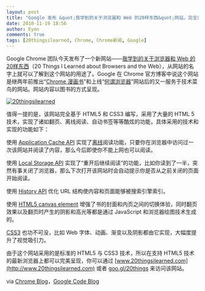 ```yaml
---
layout: post
title: "Google 发布 &quot;我学到的关于浏览器和 Web 的20样东西&quot;网站，完全采用 HTML 5 技术"
date: 2010-11-19 18:56
author: Eyon
comments: true
tags: [20thingsilearned, Chrome, Chrome新闻, Google]
---
```

Google Chrome 团队今天发布了一个新网站——[我学到的关于浏览器和 Web 的20样东西](http://www.20thingsilearned.com/)（20 Things I Learned about Browsers and the Web），从网站的名字上就可以了解到这个网站的用途了。Google 在 Chrome 官方博客中说这个网站是继两年前推出“[Chrome 漫画书](http://tech.sina.com.cn/i/2008-09-02/21522430443.shtml)”和上线“[何谓浏览器](http://www.whatbrowser.org/zh-cn/)”网站后的又一服务于技术菜鸟的网站。网站内容以图书的方式呈现。

<a href="http://img.chromi.org/2010/11/20thingsilearned.png">![](http://img.chromi.org/2010/11/20thingsilearned.png "20thingsilearned")</a>

值得一提的是，该网站完全基于 HTML5 和 CSS3 编写，采用了大量的 HTML 5技术，实现了诸如翻页、离线阅读、自动书签等等酷炫的功能，具体采用的技术和实现的功能如下：

使用 [Application Cache API](http://dev.w3.org/html5/spec/Overview.html#appcache) 实现了[离线](http://www.html5rocks.com/features/offline)阅读功能，只要你在浏览器中访问过一次该网站并阅读了内容，那么今后即使你不能上网也可以阅读。

使用 [Local Storage API](http://dev.w3.org/html5/webstorage/) 实现了“重开后继续阅读”的功能，比如你读到了一半，突然有事关闭了浏览器，那么下次打开该网站时会自动提示你是否从之前关闭的页面开始阅读。

使用 [History API](http://dev.w3.org/html5/spec/Overview.html#history) 优化 URL 结构使内容和页面能够被搜索引擎索引。

使用  [HTML5 canvas element](http://en.wikipedia.org/wiki/Canvas_element)  增强了书的封面和内页之间的切换体验，同时翻页效果以及翻页时产生的阴影和高光等都是通过 JavaScript 和浏览器绘图技术生成的。

[CSS3](http://www.html5rocks.com/features/graphics) 也功不可没，比如 Web 字体、动画、渐变以及阴影都由它实现，大幅度提升了视觉吸引力。

由于这个网站采用的是标准的 HTML5 与 CSS3 技术，所以在支持 HTML5 技术的最新浏览器上都可以完美呈现，你可以通过 [www.20thingsilearned.com](http://www.20thingsilearned.com) 或者 [goo.gl/20things](http://goo.gl/20things) 来访问该网站。

via [Chrome Blog](http://chrome.blogspot.com/2010/11/curious-guide-to-browsers-and-web.html)，[Google Code Blog](http://googlecode.blogspot.com/2010/11/html5-browsers-and-books-twenty-years.html)






